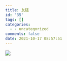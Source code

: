 ```yaml
---
title: 友链
id: '35'
tags: []
categories:
  - - uncategorized
comments: false
date: 2021-10-17 08:57:51
---
```


[![](http://www.lolicon.cyou/wp-content/uploads/2021/10/SAKURA-1-1024x427.png)](https://blogs.dianas.cyou/)